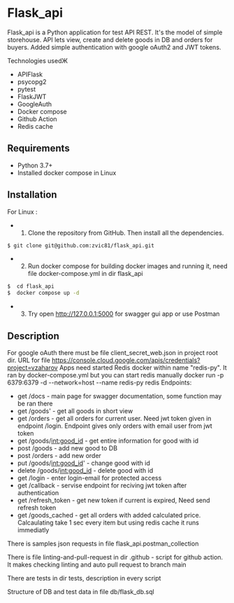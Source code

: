 # Flask_api
Flask_api is a Python application for test API REST. It's the model of simple storehouse. API lets view, create and delete goods in DB and orders for buyers. Added simple authentication with google oAuth2 and JWT tokens.

Technologies usedЖ
- APIFlask
- psycopg2
- pytest
- FlaskJWT
- GoogleAuth
- Docker compose
- Github Action
- Redis cache


## Requirements

- Python 3.7+
- Installed docker compose in Linux

## Installation

For Linux :
- 1) Clone the repository from GitHub. Then install all the dependencies.
```bash
$ git clone git@github.com:zvic81/flask_api.git
```
- 2) Run docker compose for building docker images and running it, need file docker-compose.yml in dir flask_api
```bash
$  cd flask_api
$  docker compose up -d
```
- 3) Try open http://127.0.0.1:5000 for swagger gui app or use Postman

## Description
For google oAuth there must be file client_secret_web.json in project root dir. URL for file https://console.cloud.google.com/apis/credentials?project=vzaharov
Apps need started Redis docker within name "redis-py". It ran by docker-compose.yml but you can start redis manually docker run -p 6379:6379 -d --network=host --name redis-py redis
Endpoints:

- get /docs - main page for swagger documentation, some function may be ran there
- get /goods' - get all goods in short view
- get /orders - get all orders for current user. Need jwt token given in endpoint /login. Endpoint gives only orders with email user from jwt token
- get /goods/<int:good_id> - get entire information for good with id
- post /goods - add new good to DB
- post /orders - add new order
- put /goods/<int:good_id>' - change good with id
- delete /goods/<int:good_id> - delete good with id
- get /login - enter login-email for protected access
- get /callback - servise endpoint for reciving jwt token after authentication
- get /refresh_token - get new token if current is expired, Need send refresh token
- get /goods_cached - get all orders with added calculated price. Calcaulating take 1 sec every item but using redis cache it runs immediatly

There is samples json requests in file flask_api.postman_collection

There is file linting-and-pull-request in dir .github  - script for github action. It makes checking linting and auto pull request to branch main

There are tests in dir tests, description in every script

Structure of DB and test data in file db/flask_db.sql

